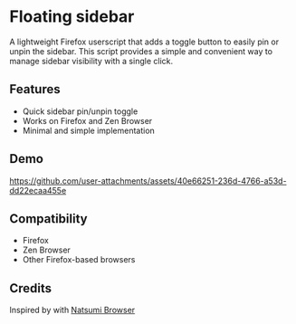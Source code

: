 # Floating sidebar

A lightweight Firefox userscript that adds a toggle button to easily pin or unpin the sidebar. This script provides a simple and convenient way to manage sidebar visibility with a single click.

## Features

- Quick sidebar pin/unpin toggle
- Works on Firefox and Zen Browser
- Minimal and simple implementation

## Demo

https://github.com/user-attachments/assets/40e66251-236d-4766-a53d-dd22ecaa455e

## Compatibility

- Firefox
- Zen Browser
- Other Firefox-based browsers

## Credits

Inspired by with [Natsumi Browser](https://github.com/greeeen-dev/natsumi-browser)
